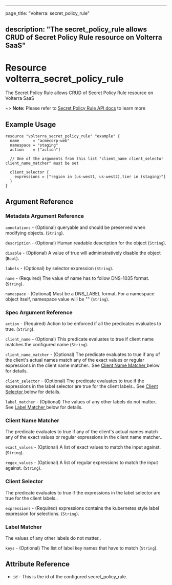 ---

page_title: "Volterra: secret_policy_rule"

description: "The secret_policy_rule allows CRUD of Secret Policy Rule resource on Volterra SaaS"
-------------------------------------------------------------------------------------------------

Resource volterra_secret_policy_rule
====================================

The Secret Policy Rule allows CRUD of Secret Policy Rule resource on Volterra SaaS

~> **Note:** Please refer to [Secret Policy Rule API docs](https://docs.cloud.f5.com/docs/api/secret-policy-rule) to learn more

Example Usage
-------------

```hcl
resource "volterra_secret_policy_rule" "example" {
  name      = "acmecorp-web"
  namespace = "staging"
  action    = ["action"]

  // One of the arguments from this list "client_name client_selector client_name_matcher" must be set

  client_selector {
    expressions = ["region in (us-west1, us-west2),tier in (staging)"]
  }
}

```

Argument Reference
------------------

### Metadata Argument Reference

`annotations` - (Optional) queryable and should be preserved when modifying objects. (`String`).

`description` - (Optional) Human readable description for the object (`String`).

`disable` - (Optional) A value of true will administratively disable the object (`Bool`).

`labels` - (Optional) by selector expression (`String`).

`name` - (Required) The value of name has to follow DNS-1035 format. (`String`).

`namespace` - (Optional) Must be a DNS_LABEL format. For a namespace object itself, namespace value will be "" (`String`).

### Spec Argument Reference

`action` - (Required) Action to be enforced if all the predicates evaluates to true. (`String`).

`client_name` - (Optional) This predicate evaluates to true if client name matches the configured name (`String`).

`client_name_matcher` - (Optional) The predicate evaluates to true if any of the client's actual names match any of the exact values or regular expressions in the client name matcher.. See [Client Name Matcher ](#client-name-matcher) below for details.

`client_selector` - (Optional) The predicate evaluates to true if the expressions in the label selector are true for the client labels.. See [Client Selector ](#client-selector) below for details.

`label_matcher` - (Optional) The values of any other labels do not matter.. See [Label Matcher ](#label-matcher) below for details.

### Client Name Matcher

The predicate evaluates to true if any of the client's actual names match any of the exact values or regular expressions in the client name matcher..

`exact_values` - (Optional) A list of exact values to match the input against. (`String`).

`regex_values` - (Optional) A list of regular expressions to match the input against. (`String`).

### Client Selector

The predicate evaluates to true if the expressions in the label selector are true for the client labels..

`expressions` - (Required) expressions contains the kubernetes style label expression for selections. (`String`).

### Label Matcher

The values of any other labels do not matter..

`keys` - (Optional) The list of label key names that have to match (`String`).

Attribute Reference
-------------------

-	`id` - This is the id of the configured secret_policy_rule.
